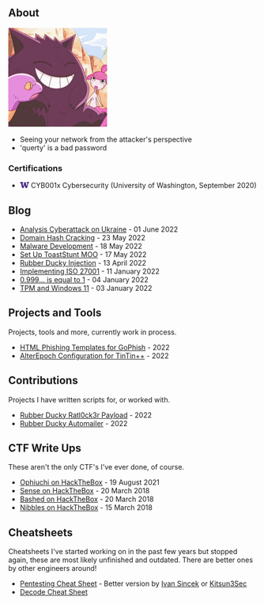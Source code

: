 ## About

<img src="img/cute-gengar.jpg" width="200">

- Seeing your network from the attacker's perspective
- 'querty' is a bad password

### Certifications
* <img src="img/logo-UW.png" width="18"> CYB001x Cybersecurity (University of Washington, September 2020)

## Blog

* [Analysis Cyberattack on Ukraine](blog/22-06-01-AnalysisOfUkrainianExcel.md) - 01 June 2022
* [Domain Hash Cracking](blog/22-18-05-DomainCrack.md) - 23 May 2022
* [Malware Development](blog/22-04-08-MalwareDevelopment.md) - 18 May 2022
* [Set Up ToastStunt MOO](blog/22-05-16-ToastStunt.md) - 17 May 2022
* [Rubber Ducky Injection](blog/22-01-14-RubberDucky.md) - 13 April 2022
* [Implementing ISO 27001](blog/22-01-11-ISO-27001.md) - 11 January 2022
* [0.999... is equal to 1](blog/22-01-04-0.999.md) - 04 January 2022
* [TPM and Windows 11](blog/22-01-03-TPM.md) - 03 January 2022

## Projects and Tools

Projects, tools and more, currently work in process.

* [HTML Phishing Templates for GoPhish](https://github.com/ratcode404/gophish-templates) - 2022
* [AlterEpoch Configuration for TinTin++](https://github.com/ratcode404/tintin-alterepoch) - 2022

## Contributions

Projects I have written scripts for, or worked with.

* [Rubber Ducky Ratl0ck3r Payload](https://shop.hak5.org/blogs/payloads/ratlocker) - 2022
* [Rubber Ducky Automailer](https://shop.hak5.org/blogs/payloads/automailer) - 2022

## CTF Write Ups

These aren't the only CTF's I've ever done, of course.

* [Ophiuchi on HackTheBox](CTF-Writeups/Ophiuchi-HTB.md) - 19 August 2021
* [Sense on HackTheBox](CTF-Writeups/Sense-HTB.md) - 20 March 2018
* [Bashed on HackTheBox](CTF-Writeups/Bashed-HTB.md) - 20 March 2018
* [Nibbles on HackTheBox](CTF-Writeups/Nibbles-HTB.md) - 15 March 2018

## Cheatsheets

Cheatsheets I've started working on in the past few years but stopped again, these are most likely unfinished and outdated. There are better ones by other engineers around!

* [Pentesting Cheat Sheet](projects/Pentest-CS.md) - Better version by [Ivan Sincek](https://github.com/ivan-sincek/penetration-testing-cheat-sheet/) or [Kitsun3Sec](https://github.com/Kitsun3Sec/Pentest-Cheat-Sheets)
* [Decode Cheat Sheet](projects/Decrypt-CS.md)
